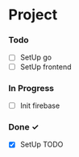 # Project

### Todo

- [ ] SetUp go
- [ ] SetUp frontend

### In Progress

- [ ] Init firebase

### Done ✓

- [x] SetUp TODO
